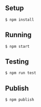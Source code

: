 ## Setup
```
$ npm install
```
## Running

```
$ npm start
```

## Testing

```
$ npm run test
```

## Publish

```
$ npm publish
```
